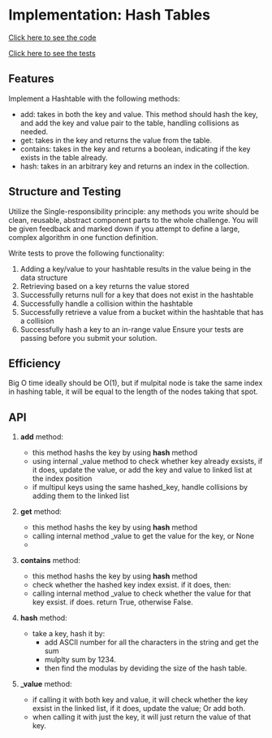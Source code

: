 # Implementation: Hash Tables

[Click here to see the code](hashTable.js)

[Click here to see the tests](hashTable.test.js)

## Features

Implement a Hashtable with the following methods:

- add: takes in both the key and value. This method should hash the key, and add the key and value pair to the table, handling collisions as needed.
- get: takes in the key and returns the value from the table.
- contains: takes in the key and returns a boolean, indicating if the key exists in the table already.
- hash: takes in an arbitrary key and returns an index in the collection.

## Structure and Testing

Utilize the Single-responsibility principle: any methods you write should be clean, reusable, abstract component parts to the whole challenge. You will be given feedback and marked down if you attempt to define a large, complex algorithm in one function definition.

Write tests to prove the following functionality:

1. Adding a key/value to your hashtable results in the value being in the data structure
2. Retrieving based on a key returns the value stored
3. Successfully returns null for a key that does not exist in the hashtable
4. Successfully handle a collision within the hashtable
5. Successfully retrieve a value from a bucket within the hashtable that has a collision
6. Successfully hash a key to an in-range value
Ensure your tests are passing before you submit your solution.

## Efficiency

Big O time ideally should be O(1), but if mulpital node is take the same index in hashing table, it will be equal to the length of the nodes taking that spot.

## API

1. **add** method:
   - this method hashs the key by using **hash** method
   - using internal _value method to check whether key already exsists, if it does, update the value, or add the key and value to linked list at the index position
   - if multipul keys using the same hashed_key,  handle collisions by adding them to the linked list

2. **get** method:
   - this method hashs the key by using **hash** method
   - calling internal method _value to get the value for the key, or None
   -

3. **contains** method:
   - this method hashs the key by using **hash** method
   - check whether the hashed key index exsist. if it does, then:
   - calling internal method _value to check whether the value for that key exsist. if does. return True, otherwise False.

4. **hash** method:
   - take a key, hash it by:
      - add ASCII number for all the characters in the string and get the sum
      - mulplty sum by 1234.
      - then find the modulas by deviding the size of the hash table.

5. **_value** method:
   - if calling it with both key and value, it will check whether the key exsist in the linked list, if it does, update the value; Or add both.
   - when calling it with just the key, it will just return the value of that key.
